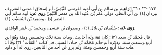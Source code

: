 ١٧٣ -** د:** إِبْرَاهِيم بن سالم بن أَبي أمية القرشي التَّيْمِيّ، أبو إسحاق المدني المعروف ببردان (٤) بن أَبي النظر، مولى عُمَر بْن عُبَيد الله بن معمر التَّيْمِيّ.**روى عن:** أبيه سالم أبي النضر (د) ، وسَعِيد بْن المُسَيَّب (١) .

**رَوَى عَنه:** سُلَيْمان بْن بلال (د) ، وصفوان بْن عيسى، ومحمد بْن عُمَر الواقدي.

قال مُحَمَّد بْن سعد (٢) : كان ثقة وله أحاديث. ومات سنة ثلاث وخمسين ومئة وهُوَ ابن أربع وسبعين سنة. وذكره أبو حاتم مُحَمَّد بْن حبان البستي في كتاب "الثقات" (٣) وَقَال: مات سنة أربع وخمسين ومئة، ولم يرو عَن أحد من التابعين. روى له أبو داود.